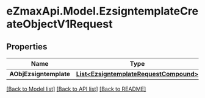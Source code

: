 
# eZmaxApi.Model.EzsigntemplateCreateObjectV1Request

## Properties

Name | Type | Description | Notes
------------ | ------------- | ------------- | -------------
**AObjEzsigntemplate** | [**List&lt;EzsigntemplateRequestCompound&gt;**](EzsigntemplateRequestCompound.md) |  | 

[[Back to Model list]](../README.md#documentation-for-models)
[[Back to API list]](../README.md#documentation-for-api-endpoints)
[[Back to README]](../README.md)

